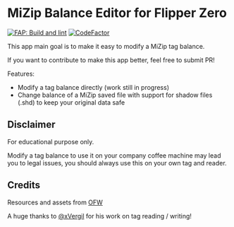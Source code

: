 # MiZip Balance Editor for Flipper Zero

[![FAP: Build and lint](https://github.com/teohumeau/MiZipBalanceEditor/actions/workflows/build.yml/badge.svg)](https://github.com/teohumeau/MiZipBalanceEditor/actions/workflows/build.yml)
[![CodeFactor](https://www.codefactor.io/repository/github/teohumeau/mizipbalanceeditor/badge)](https://www.codefactor.io/repository/github/teohumeau/mizipbalanceeditor)

This app main goal is to make it easy to modify a MiZip tag balance.

If you want to contribute to make this app better, feel free to submit PR!

Features:
- Modify a tag balance directly (work still in progress)
- Change balance of a MiZip saved file with support for shadow files (.shd) to keep your original data safe

## Disclaimer
For educational purpose only.

Modify a tag balance to use it on your company coffee machine may lead you to legal issues, you should always use this on your own tag and reader.

## Credits
Resources and assets from [OFW](https://github.com/flipperdevices/flipperzero-firmware)

A huge thanks to [@xVergil](https://github.com/xvergil) for his work on tag reading / writing!
